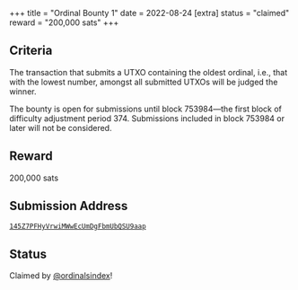 +++
title = "Ordinal Bounty 1"
date = 2022-08-24
[extra]
status = "claimed"
reward = "200,000 sats"
+++

Criteria
--------

The transaction that submits a UTXO containing the oldest ordinal, i.e., that
with the lowest number, amongst all submitted UTXOs will be judged the winner.

The bounty is open for submissions until block 753984—the first block of
difficulty adjustment period 374. Submissions included in block 753984 or later
will not be considered.

Reward
------

200,000 sats

Submission Address
------------------

[`145Z7PFHyVrwiMWwEcUmDgFbmUbQSU9aap`](https://mempool.space/address/145Z7PFHyVrwiMWwEcUmDgFbmUbQSU9aap)

Status
------

Claimed by [@ordinalsindex](https://twitter.com/rodarmor/status/1569883266508853251)!
